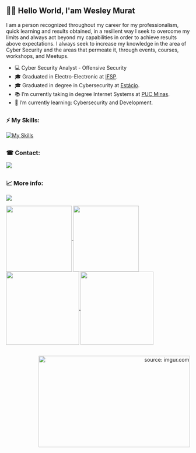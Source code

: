 ## 🏴‍☠️ Hello World, I'am Wesley Murat
I am a person recognized throughout my career for my professionalism, quick learning and results obtained, in a resilient way I seek to overcome my limits and always act beyond my capabilities in order to achieve results above expectations. I always seek to increase my knowledge in the area of Cyber Security and the areas that permeate it, through events, courses, workshops, and Meetups.

- 💻 Cyber Security Analyst - Offensive Security
- 🎓 Graduated in Electro-Electronic at <a href="https://www.ifsp.edu.br/" target="_blank">IFSP</a>.
- 🎓 Graduated in degree in Cybersecurity at <a href="https://inscricao.estacio.br/?gclid=EAIaIQobChMIzvDpqc3Z9QIVFwaRCh18igeFEAAYASAAEgJrKvD_BwE" target="_blank">Estácio</a>.
- 📚 I’m currently taking in degree Internet Systems at <a href="https://www.pucminas.br/destaques/Paginas/default.aspx" target="_blank">PUC Minas</a>.
- 🌱 I’m currently learning: Cybersecurity and Development.

##

### ⚡ My Skills:
[![My Skills](https://skillicons.dev/icons?i=html,css,bootstrap,js,cs,dotnet,py,go,linux,docker,kubernetes,jenkins,grafana,nginx,gitlab,git,bash,powershell,androidstudio,sqlite,mysql,vim,gcp,postman&perline=8)](https://skillicons.dev)


##

### ☎ Contact:
<div> 
  <a href="https://www.linkedin.com/in/wesley-murat/" target="_blank">
    <img src="https://img.shields.io/badge/-LinkedIn-%230077B5?style=for-the-badge&logo=linkedin&logoColor=white" target="_blank">
  </a> 
</div>

##

### 📈 More info:
![](https://komarev.com/ghpvc/?username=T4RUM&label=👁️&color=6a0dad)

<a href="https://github.com/T4RUM">
  <img height="180em" align="center" src="https://github-readme-stats.vercel.app/api?username=T4RUM&include_all_commits=true&count_private=true&theme=midnight-purple" />
</a>

<a href="https://github.com/T4RUM">
  <img height="180em" align="center" src="https://github-readme-stats.vercel.app/api/top-langs/?username=T4RUM&hide=assembly,pascal,pawn,makefile&layout=compact&langs_count=6&theme=midnight-purple" />
</a>

<a href="https://github.com/anuraghazra/github-readme-stats">
  <img height=200 align="center" src="https://github-readme-stats.vercel.app/api?username=anuraghazra" />
</a>
<a href="https://github.com/anuraghazra/convoychat">
  <img height=200 align="center" src="https://github-readme-stats.vercel.app/api/top-langs?username=anuraghazra&layout=compact&langs_count=8&card_width=320" />
</a>

##

<p align="right">
	<a style="float: right;" href="https://imgur.com/vHhblnR">
		<img style="float: right; width: 415px; height: 250px;" src="https://imgur.com/vHhblnR.gif" title="source: imgur.com" />			
	</a>
</p>
